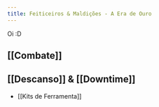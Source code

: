 ```yaml
---
title: Feiticeiros & Maldições - A Era de Ouro
---
```


Oi :D

## [[Combate]]

## [[Descanso]] & [[Downtime]]
- [[Kits de Ferramenta]]